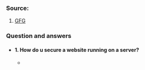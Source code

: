 ### Source:
1. [GFG](https://www.geeksforgeeks.org/networking-interview-questions/)

### Question and answers

* #### 1. How do u secure a website running on a server?
	* 
